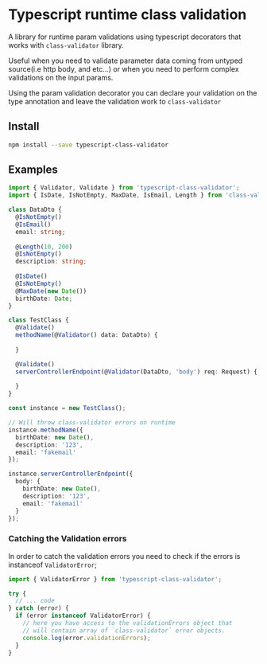 # Typescript runtime class validation

A library for runtime param validations using typescript decorators
that works with `class-validator` library.
 
Useful when you need to validate parameter data coming from untyped source(i.e http body, and etc...) or when you need to perform complex validations on the input params.

Using the param validation decorator you can declare your validation on the type annotation and leave the validation work to `class-validator` 

## Install
```bash
npm install --save typescript-class-validator
```

## Examples
```typescript
import { Validator, Validate } from 'typescript-class-validator';
import { IsDate, IsNotEmpty, MaxDate, IsEmail, Length } from 'class-validator';

class DataDto {
  @IsNotEmpty()
  @IsEmail()
  email: string;
  
  @Length(10, 200)
  @IsNotEmpty()
  description: string;
  
  @IsDate()
  @IsNotEmpty()
  @MaxDate(new Date())
  birthDate: Date;
}

class TestClass {
  @Validate()
  methodName(@Validator() data: DataDto) {
    
  }

  @Validate()
  serverControllerEndpoint(@Validator(DataDto, 'body') req: Request) {
    
  }
}

const instance = new TestClass();

// Will throw class-validator errors on runtime
instance.methodName({
  birthDate: new Date(),
  description: '123',
  email: 'fakemail'
});

instance.serverControllerEndpoint({
  body: {
    birthDate: new Date(),
    description: '123',
    email: 'fakemail'
  }
});
```

### Catching the Validation errors

In order to catch the validation errors you need to check if the errors is instanceof `ValidatorError`;

```typescript
import { ValidatorError } from 'typescript-class-validator';

try {
  // ... code
} catch (error) {
  if (error instanceof ValidatorError) {
    // here you have access to the validationErrors object that 
    // will contain array of `class-validator` error objects.
    console.log(error.validationErrors);
  }
}
```

